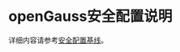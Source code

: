 # openGauss安全配置说明

详细内容请参考[安全配置基线](https://gitee.com/opengauss/security/tree/master/secure-configuration-benchmark)。
